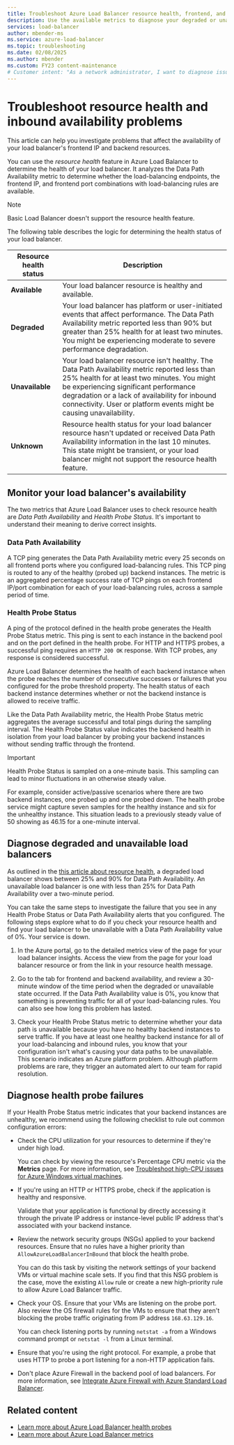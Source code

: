 ```yaml
---
title: Troubleshoot Azure Load Balancer resource health, frontend, and backend availability problems
description: Use the available metrics to diagnose your degraded or unavailable Azure Standard Load Balancer deployment.
services: load-balancer
author: mbender-ms
ms.service: azure-load-balancer
ms.topic: troubleshooting
ms.date: 02/08/2025
ms.author: mbender
ms.custom: FY23 content-maintenance
# Customer intent: "As a network administrator, I want to diagnose issues impacting the availability of Azure Load Balancer resources, so that I can ensure reliable backend connectivity and optimal performance for my applications."
---
```


# Troubleshoot resource health and inbound availability problems

This article can help you investigate problems that affect the availability of your load balancer's frontend IP and backend resources.

You can use the *resource health* feature in Azure Load Balancer to determine the health of your load balancer. It analyzes the Data Path Availability metric to determine whether the load-balancing endpoints, the frontend IP, and frontend port combinations with load-balancing rules are available.

> [!NOTE]
> Basic Load Balancer doesn't support the resource health feature.

The following table describes the logic for determining the health status of your load balancer.

| Resource health status | Description |
| --- | --- |
| **Available** | Your load balancer resource is healthy and available. |
| **Degraded** | Your load balancer has platform or user-initiated events that affect performance. The Data Path Availability metric reported less than 90% but greater than 25% health for at least two minutes. You might be experiencing moderate to severe performance degradation. |
| **Unavailable** | Your load balancer resource isn't healthy. The Data Path Availability metric reported less than 25% health for at least two minutes. You might be experiencing significant performance degradation or a lack of availability for inbound connectivity. User or platform events might be causing unavailability. |
| **Unknown** | Resource health status for your load balancer resource hasn't updated or received Data Path Availability information in the last 10 minutes. This state might be transient, or your load balancer might not support the resource health feature. |

## Monitor your load balancer's availability

The two metrics that Azure Load Balancer uses to check resource health are *Data Path Availability* and *Health Probe Status*. It's important to understand their meaning to derive correct insights.

### Data Path Availability

A TCP ping generates the Data Path Availability metric every 25 seconds on all frontend ports where you configured load-balancing rules. This TCP ping is routed to any of the healthy (probed up) backend instances. The metric is an aggregated percentage success rate of TCP pings on each frontend IP/port combination for each of your load-balancing rules, across a sample period of time.

### Health Probe Status

A ping of the protocol defined in the health probe generates the Health Probe Status metric. This ping is sent to each instance in the backend pool and on the port defined in the health probe. For HTTP and HTTPS probes, a successful ping requires an `HTTP 200 OK` response. With TCP probes, any response is considered successful.

Azure Load Balancer determines the health of each backend instance when the probe reaches the number of consecutive successes or failures that you configured for the probe threshold property. The health status of each backend instance determines whether or not the backend instance is allowed to receive traffic.

Like the Data Path Availability metric, the Health Probe Status metric aggregates the average successful and total pings during the sampling interval. The Health Probe Status value indicates the backend health in isolation from your load balancer by probing your backend instances without sending traffic through the frontend.

> [!IMPORTANT]
> Health Probe Status is sampled on a one-minute basis. This sampling can lead to minor fluctuations in an otherwise steady value.
>
> For example, consider active/passive scenarios where there are two backend instances, one probed up and one probed down. The health probe service might capture seven samples for the healthy instance and six for the unhealthy instance. This situation leads to a previously steady value of 50 showing as 46.15 for a one-minute interval.

## Diagnose degraded and unavailable load balancers

As outlined in the [this article about resource health](load-balancer-standard-diagnostics.md#resource-health-status), a degraded load balancer shows between 25% and 90% for Data Path Availability. An unavailable load balancer is one with less than 25% for Data Path Availability over a two-minute period.

You can take the same steps to investigate the failure that you see in any Health Probe Status or Data Path Availability alerts that you configured. The following steps explore what to do if you check your resource health and find your load balancer to be unavailable with a Data Path Availability value of 0%. Your service is down.

1. In the Azure portal, go to the detailed metrics view of the page for your load balancer insights. Access the view from the page for your load balancer resource or from the link in your resource health message.

1. Go to the tab for frontend and backend availability, and review a 30-minute window of the time period when the degraded or unavailable state occurred. If the Data Path Availability value is 0%, you know that something is preventing traffic for all of your load-balancing rules. You can also see how long this problem has lasted.

1. Check your Health Probe Status metric to determine whether your data path is unavailable because you have no healthy backend instances to serve traffic. If you have at least one healthy backend instance for all of your load-balancing and inbound rules, you know that your configuration isn't what's causing your data paths to be unavailable. This scenario indicates an Azure platform problem. Although platform problems are rare, they trigger an automated alert to our team for rapid resolution.

## Diagnose health probe failures

If your Health Probe Status metric indicates that your backend instances are unhealthy, we recommend using the following checklist to rule out common configuration errors:

* Check the CPU utilization for your resources to determine if they're under high load.

  You can check by viewing the resource's Percentage CPU metric via the **Metrics** page. For more information, see [Troubleshoot high-CPU issues for Azure Windows virtual machines](/troubleshoot/azure/virtual-machines/troubleshoot-high-cpu-issues-azure-windows-vm).
* If you're using an HTTP or HTTPS probe, check if the application is healthy and responsive.

  Validate that your application is functional by directly accessing it through the private IP address or instance-level public IP address that's associated with your backend instance.
* Review the network security groups (NSGs) applied to your backend resources. Ensure that no rules have a higher priority than `AllowAzureLoadBalancerInBound` that block the health probe.

  You can do this task by visiting the network settings of your backend VMs or virtual machine scale sets. If you find that this NSG problem is the case, move the existing `Allow` rule or create a new high-priority rule to allow Azure Load Balancer traffic.
* Check your OS. Ensure that your VMs are listening on the probe port. Also review the OS firewall rules for the VMs to ensure that they aren't blocking the probe traffic originating from IP address `168.63.129.16`.

  You can check listening ports by running `netstat -a` from a Windows command prompt or `netstat -l` from a Linux terminal.
* Ensure that you're using the right protocol. For example, a probe that uses HTTP to probe a port listening for a non-HTTP application fails.
* Don't place Azure Firewall in the backend pool of load balancers. For more information, see [Integrate Azure Firewall with Azure Standard Load Balancer](../firewall/integrate-lb.md).

## Related content

* [Learn more about Azure Load Balancer health probes](load-balancer-custom-probe-overview.md)
* [Learn more about Azure Load Balancer metrics](load-balancer-standard-diagnostics.md)
